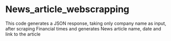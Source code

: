 # News_article_webscrapping
This code generates a JSON response, taking only company name as input, after scraping Financial times and generates News article name, date and link to the article
